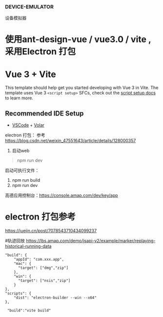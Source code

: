 
### DEVICE-EMULATOR
设备模拟器

# 使用ant-design-vue  / vue3.0  / vite  , 采用Electron 打包
# Vue 3 + Vite
This template should help get you started developing with Vue 3 in Vite. The template uses Vue 3 `<script setup>` SFCs, check out the [script setup docs](https://v3.vuejs.org/api/sfc-script-setup.html#sfc-script-setup) to learn more.

## Recommended IDE Setup

- [VSCode](https://code.visualstudio.com/) + [Volar](https://marketplace.visualstudio.com/items?itemName=johnsoncodehk.volar)


electron 打包： 参考 https://blog.csdn.net/weixin_47551643/article/details/128000357

1. 启动web
> npm run dev

启动可执行文件：
1. npm run build
2. npm run dev

高德应用控制台：https://console.amap.com/dev/key/app

# electron 打包参考
https://juejin.cn/post/7078543710434099237


#轨迹回放
https://lbs.amap.com/demo/jsapi-v2/example/marker/replaying-historical-running-data



```
"build": {
    "appId": "com.xxx.app",
    "mac": {
      "target": ["dmg","zip"]
    },
    "win": {
      "target": ["nsis","zip"]
    }
},
"scripts": {
    "dist": "electron-builder --win --x64"
},

```
```
 "build":"vite build"
 ```